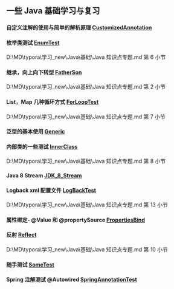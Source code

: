 ## 一些 Java 基础学习与复习

#### 自定义注解的使用与简单的解析原理 [CustomizedAnnotation](https://github.com/yinut/JavaBasic/tree/master/CustomizedAnnotation/src/com/iorib)

#### 枚举类测试 [EnumTest](https://github.com/yinut/JavaBasic/tree/master/EnumTest)

D:\MD\typora\学习_new\Java\基础\Java 知识点专题.md  第 6 小节

#### 继承，向上向下转型 [FatherSon](https://github.com/yinut/JavaBasic/tree/master/FatherSon)

D:\MD\typora\学习_new\Java\基础\Java 知识点专题.md  第 2 小节

#### List，Map 几种循环方式 [ForLoopTest](https://github.com/yinut/JavaBasic/tree/master/ForLoopTest)

D:\MD\typora\学习_new\Java\基础\Java 知识点专题.md  第 7 小节

#### 泛型的基本使用 [Generic](https://github.com/yinut/JavaBasic/tree/master/Generic/src/com/basicjava/generic)

#### 内部类的一些测试 [InnerClass](https://github.com/yinut/JavaBasic/tree/master/InnerClass)

D:\MD\typora\学习_new\Java\基础\Java 知识点专题.md  第 8 小节

#### Java 8 Stream [JDK_8_Stream](https://github.com/yinut/JavaBasic/tree/master/JDK_8_Stream)

#### Logback xml 配置文件 [LogBackTest](https://github.com/yinut/JavaBasic/tree/master/LogBackTest)

D:\MD\typora\学习_new\Java\基础\Java 知识点专题.md  第 13 小节

#### 属性绑定- @Value 和 @propertySource [PropertiesBind](https://github.com/yinut/JavaBasic/tree/master/PropertiesBindTest)

#### 反射 [Reflect](https://github.com/yinut/JavaBasic/tree/master/FatherSon)

D:\MD\typora\学习_new\Java\基础\Java 知识点专题.md  第 10 小节

#### 随手测试 [SomeTest](https://github.com/yinut/JavaBasic/tree/master/Reflect)

#### Spring 注解测试 @Autowired [SpringAnnotationTest](https://github.com/yinut/JavaBasic/tree/master/SpringAnnotationTest)

